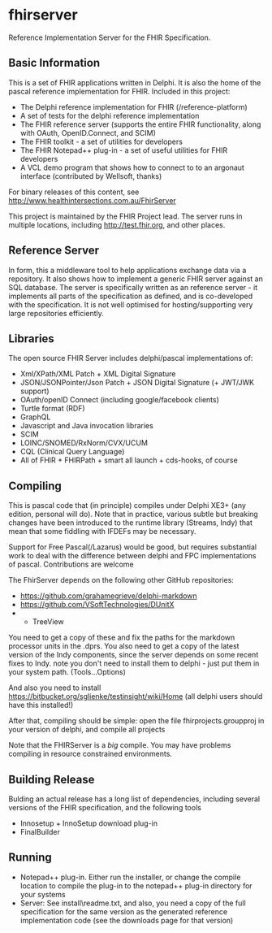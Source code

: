 fhirserver
==========

Reference Implementation Server for the FHIR Specification. 

Basic Information
-----------------

This is a set of FHIR applications written in Delphi. It is also 
the home of the pascal reference implementation for FHIR. Included 
in this project:
* The Delphi reference implementation for FHIR (/reference-platform)
* A set of tests for the delphi reference implementation 
* The FHIR reference server (supports the entire FHIR functionality, along with OAuth, OpenID.Connect, and SCIM)
* The FHIR toolkit - a set of utilities for developers
* The FHIR Notepad++ plug-in - a set of useful utilities for FHIR developers 
* A VCL demo program that shows how to connect to to an argonaut interface (contributed by Wellsoft, thanks)

For binary releases of this content, see http://www.healthintersections.com.au/FhirServer

This project is maintained by the FHIR Project lead. The server runs in 
multiple locations, including http://test.fhir.org, and other places. 

Reference Server
----------------

In form, this a middleware tool to help applications exchange data via a repository. 
It also shows how to implement a generic FHIR server against an SQL database. The server 
is specifically written as an reference server - it implements all parts of the 
specification as defined, and is co-developed with the specification. It is not 
well optimised for hosting/supporting very large repositories efficiently. 

Libraries
---------

The open source FHIR Server includes delphi/pascal implementations of:
* Xml/XPath/XML Patch + XML Digital Signature
* JSON/JSONPointer/Json Patch + JSON Digital Signature (+ JWT/JWK support)
* OAuth/openID Connect (including google/facebook clients)
* Turtle format (RDF)
* GraphQL
* Javascript and Java invocation libraries
* SCIM
* LOINC/SNOMED/RxNorm/CVX/UCUM
* CQL (Clinical Query Language)
* All of FHIR + FHIRPath + smart all launch + cds-hooks, of course

Compiling 
---------

This is pascal code that (in principle) compiles under Delphi XE3+ (any edition, personal will do).
Note that in practice, various subtle but breaking changes have been introduced to the runtime
library (Streams, Indy) that mean that some fiddling with IFDEFs may be necessary.

Support for Free Pascal(/Lazarus) would be good, but requires substantial work to deal with the 
difference between delphi and FPC implementations of pascal. Contributions are welcome

The FhirServer depends on the following other GitHub repositories:
* https://github.com/grahamegrieve/delphi-markdown
* https://github.com/VSoftTechnologies/DUnitX
* + TreeView

You need to get a copy of these and fix the paths for the markdown processor units in the .dprs.
You also need to get a copy of the latest version of the Indy components, since the server
depends on some recent fixes to Indy. note you don't need to install them to delphi - just put them in 
your system path. (Tools...Options)

And also you need to install https://bitbucket.org/sglienke/testinsight/wiki/Home (all delphi 
users should have this installed!)

After that, compiling should be simple: open the file fhirprojects.groupproj in your version of delphi, and compile all projects

Note that the FHIRServer is a *big* compile. You may have problems compiling in resource constrained environments.

Building Release
----------------

Bulding an actual release has a long list of dependencies, including 
several versions of the FHIR specification, and the following tools
* Innosetup + InnoSetup download plug-in
* FinalBuilder
 
Running
-------

* Notepad++ plug-in. Either run the installer, or change the compile location to compile the plug-in to the notepad++ plug-in directory for your systems
* Server: See install\readme.txt, and also, you need a copy of the full specification for the same version as the generated reference implementation code (see the downloads page for that version) 

